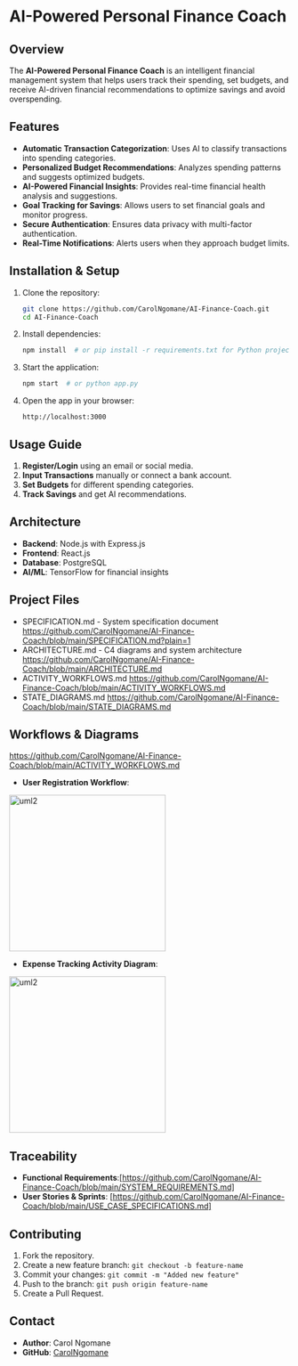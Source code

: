 
# AI-Powered Personal Finance Coach

## Overview
The **AI-Powered Personal Finance Coach** is an intelligent financial management system that helps users track their spending, set budgets, and receive AI-driven financial recommendations to optimize savings and avoid overspending.

## Features
- **Automatic Transaction Categorization**: Uses AI to classify transactions into spending categories.
- **Personalized Budget Recommendations**: Analyzes spending patterns and suggests optimized budgets.
- **AI-Powered Financial Insights**: Provides real-time financial health analysis and suggestions.
- **Goal Tracking for Savings**: Allows users to set financial goals and monitor progress.
- **Secure Authentication**: Ensures data privacy with multi-factor authentication.
- **Real-Time Notifications**: Alerts users when they approach budget limits.

## Installation & Setup
1. Clone the repository:
   ```sh
   git clone https://github.com/CarolNgomane/AI-Finance-Coach.git
   cd AI-Finance-Coach
   ```
2. Install dependencies:
   ```sh
   npm install  # or pip install -r requirements.txt for Python projects
   ```
3. Start the application:
   ```sh
   npm start  # or python app.py
   ```
4. Open the app in your browser:
   ```
   http://localhost:3000
   ```

## Usage Guide
1. **Register/Login** using an email or social media.
2. **Input Transactions** manually or connect a bank account.
3. **Set Budgets** for different spending categories.
4. **Track Savings** and get AI recommendations.

## Architecture
- **Backend**: Node.js with Express.js
- **Frontend**: React.js
- **Database**: PostgreSQL
- **AI/ML**: TensorFlow for financial insights

## Project Files
- SPECIFICATION.md - System specification document
https://github.com/CarolNgomane/AI-Finance-Coach/blob/main/SPECIFICATION.md?plain=1
- ARCHITECTURE.md - C4 diagrams and system architecture
https://github.com/CarolNgomane/AI-Finance-Coach/blob/main/ARCHITECTURE.md
- ACTIVITY_WORKFLOWS.md
https://github.com/CarolNgomane/AI-Finance-Coach/blob/main/ACTIVITY_WORKFLOWS.md
- STATE_DIAGRAMS.md
https://github.com/CarolNgomane/AI-Finance-Coach/blob/main/STATE_DIAGRAMS.md

## Workflows & Diagrams
https://github.com/CarolNgomane/AI-Finance-Coach/blob/main/ACTIVITY_WORKFLOWS.md

- **User Registration Workflow**:
<img width="281" alt="uml2" src="https://github.com/user-attachments/assets/f1ab51ec-d244-4244-b953-6cca7c1a204f" />


- **Expense Tracking Activity Diagram**:

<img width="281" alt="uml2" src="https://github.com/user-attachments/assets/2383fb4e-31d8-4955-9516-2b212a8a886a" />


## Traceability
- **Functional Requirements**:[https://github.com/CarolNgomane/AI-Finance-Coach/blob/main/SYSTEM_REQUIREMENTS.md]
- **User Stories & Sprints**: [https://github.com/CarolNgomane/AI-Finance-Coach/blob/main/USE_CASE_SPECIFICATIONS.md]

## Contributing
1. Fork the repository.
2. Create a new feature branch: `git checkout -b feature-name`
3. Commit your changes: `git commit -m "Added new feature"`
4. Push to the branch: `git push origin feature-name`
5. Create a Pull Request.



## Contact
- **Author**: Carol Ngomane
- **GitHub**: [CarolNgomane](https://github.com/CarolNgomane)

  

 

